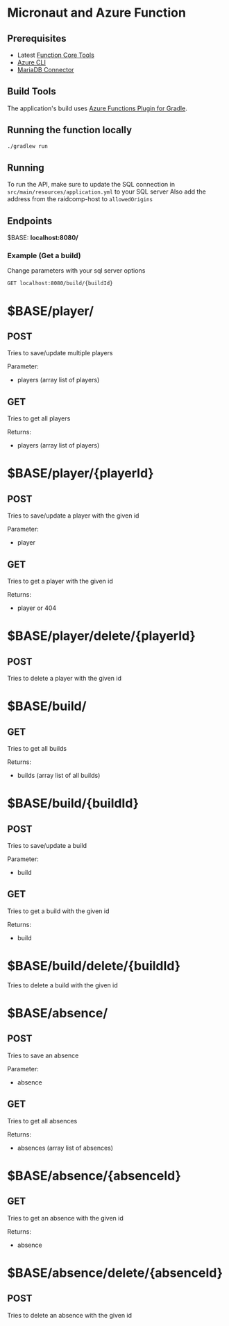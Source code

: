# Micronaut and Azure Function

## Prerequisites

- Latest [Function Core Tools](https://aka.ms/azfunc-install)
- [Azure CLI](https://docs.microsoft.com/en-us/cli/azure/)
- [MariaDB Connector](https://mariadb.com/kb/en/about-mariadb-connector-j/)


## Build Tools

The application's build uses [Azure Functions Plugin for Gradle](https://plugins.gradle.org/plugin/com.microsoft.azure.azurefunctions).
## Running the function locally

```cmd
./gradlew run
```

## Running

To run the API, make sure to update the SQL connection in `src/main/resources/application.yml` to your SQL server
Also add the address from the raidcomp-host to `allowedOrigins`

## Endpoints
$BASE: **localhost:8080/**

### Example (Get a build)
Change parameters with your sql server options
```
GET localhost:8080/build/{buildId}
```

# $BASE/player/

## POST
Tries to save/update multiple players

Parameter:
* players (array list of players)

## GET
Tries to get all players

Returns:
* players (array list of players)

# $BASE/player/{playerId}

## POST
Tries to save/update a player with the given id

Parameter:
* player

## GET
Tries to get a player with the given id

Returns:
* player or 404

# $BASE/player/delete/{playerId}

## POST
Tries to delete a player with the given id

# $BASE/build/

## GET
Tries to get all builds

Returns:
* builds (array list of all builds)

# $BASE/build/{buildId}

## POST
Tries to save/update a build

Parameter:
* build

## GET
Tries to get a build with the given id

Returns:
* build

# $BASE/build/delete/{buildId}
Tries to delete a build with the given id

# $BASE/absence/

## POST
Tries to save an absence

Parameter:
* absence

## GET
Tries to get all absences

Returns:
* absences (array list of absences)

# $BASE/absence/{absenceId}

## GET
Tries to get an absence with the given id

Returns:
* absence

# $BASE/absence/delete/{absenceId}

## POST
Tries to delete an absence with the given id
